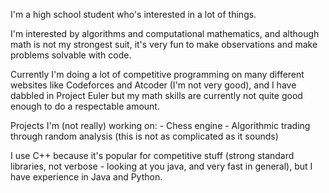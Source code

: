  I'm a high school student who's interested in a lot of things.

  I'm interested by algorithms and computational mathematics, and although math is not my strongest suit, it's very fun to make observations and make problems solvable with code. 
  
  Currently I'm doing a lot of competitive programming on many different websites like Codeforces and Atcoder (I'm not very good), and I have dabbled in Project Euler but my math skills are currently   not quite good enough to do a respectable amount.
  
  Projects I'm (not really) working on:
        - Chess engine 
        - Algorithmic trading through random analysis (this is not as complicated as it sounds)

  I use C++ because it's popular for competitive stuff (strong standard libraries, not verbose - looking at you java, and very fast in general), but I have experience in Java and   Python.


